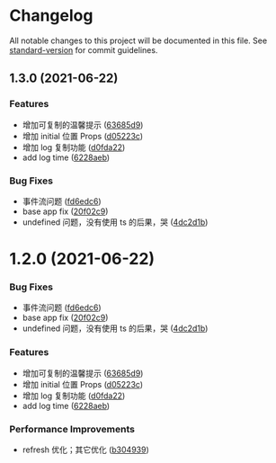 # Changelog

All notable changes to this project will be documented in this file. See [standard-version](https://github.com/conventional-changelog/standard-version) for commit guidelines.

## 1.3.0 (2021-06-22)

### Features

- 增加可复制的温馨提示 ([63685d9](https://github.com/lvjiaxuan/weex-console/commit/63685d9e1ffaca622e35075468d5597678426b20))
- 增加 initial 位置 Props ([d05223c](https://github.com/lvjiaxuan/weex-console/commit/d05223c43c90db86f9b39d494187dee6b2370d28))
- 增加 log 复制功能 ([d0fda22](https://github.com/lvjiaxuan/weex-console/commit/d0fda2220f00731c047e046e168fb6d1b98369dc))
- add log time ([6228aeb](https://github.com/lvjiaxuan/weex-console/commit/6228aeb76ba192eb20c305770b5ca9efd421aade))

### Bug Fixes

- 事件流问题 ([fd6edc6](https://github.com/lvjiaxuan/weex-console/commit/fd6edc64d297d82033b4c50f318868a66579c225))
- base app fix ([20f02c9](https://github.com/lvjiaxuan/weex-console/commit/20f02c947290fcaa1f9e5489433fa3ef18ddd96f))
- undefined 问题，没有使用 ts 的后果，哭 ([4dc2d1b](https://github.com/lvjiaxuan/weex-console/commit/4dc2d1b89cc3fb05f7e6ded3b12701cc1ec22eaa))

# 1.2.0 (2021-06-22)

### Bug Fixes

- 事件流问题 ([fd6edc6](https://github.com/lvjiaxuan/weex-console/commit/fd6edc64d297d82033b4c50f318868a66579c225))
- base app fix ([20f02c9](https://github.com/lvjiaxuan/weex-console/commit/20f02c947290fcaa1f9e5489433fa3ef18ddd96f))
- undefined 问题，没有使用 ts 的后果，哭 ([4dc2d1b](https://github.com/lvjiaxuan/weex-console/commit/4dc2d1b89cc3fb05f7e6ded3b12701cc1ec22eaa))

### Features

- 增加可复制的温馨提示 ([63685d9](https://github.com/lvjiaxuan/weex-console/commit/63685d9e1ffaca622e35075468d5597678426b20))
- 增加 initial 位置 Props ([d05223c](https://github.com/lvjiaxuan/weex-console/commit/d05223c43c90db86f9b39d494187dee6b2370d28))
- 增加 log 复制功能 ([d0fda22](https://github.com/lvjiaxuan/weex-console/commit/d0fda2220f00731c047e046e168fb6d1b98369dc))
- add log time ([6228aeb](https://github.com/lvjiaxuan/weex-console/commit/6228aeb76ba192eb20c305770b5ca9efd421aade))

### Performance Improvements

- refresh 优化；其它优化 ([b304939](https://github.com/lvjiaxuan/weex-console/commit/b3049396a0856ff038c7e929a537b611f4653d7d))
